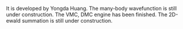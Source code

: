 It is developed by Yongda Huang.
The many-body wavefunction is still under construction.
The VMC, DMC engine has been finished.
The 2D-ewald summation is still under construction.

